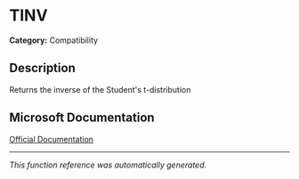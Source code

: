 # TINV

**Category:** Compatibility

## Description
Returns the inverse of the Student's t-distribution

## Microsoft Documentation
[Official Documentation](https://support.microsoft.com//en-us/office/tinv-function-a7c85b9d-90f5-41fe-9ca5-1cd2f3e1ed7c)

---
*This function reference was automatically generated.*
